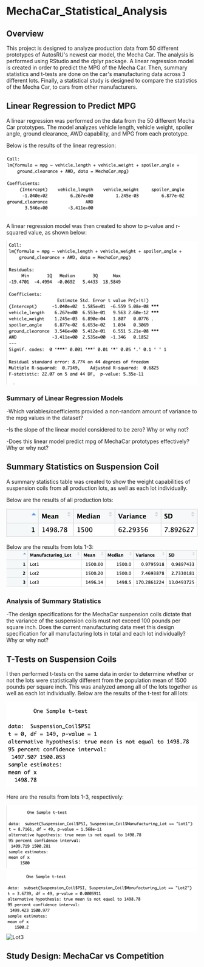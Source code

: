 # MechaCar_Statistical_Analysis

## Overview
This project is designed to analyze production data from 50 different prototypes of AutosRU's newest car model, the Mecha Car.  The analysis is performed using RStudio and the dplyr package. A linear regression model is created in order to predict the MPG of the Mecha Car.  Then, summary statistics and t-tests are done on the car's manufacturing data across 3 different lots.  Finally, a statistical study is designed to compare the statistics of the Mecha Car, to cars from other manufacturers.  

## Linear Regression to Predict MPG
A linear regression was performed on the data from the 50 different Mecha Car prototypes. The model analyzes vehicle length, vehicle weight, spoiler angle, ground clearance, AWD capability, and MPG from each prototype. 

Below is the results of the linear regression:

![Linear Regression](https://github.com/heatherhutchinson211/MechaCar_Statistical_Analysis/blob/main/Linear_Regression.png)

A linear regression model was then created to show to p-value and r-squared value, as shown below:

![Values](https://github.com/heatherhutchinson211/MechaCar_Statistical_Analysis/blob/main/Linear_Regression_Summary.png)

### Summary of Linear Regression Models
-Which variables/coefficients provided a non-random amount of variance to the mpg values in the dataset?

-Is the slope of the linear model considered to be zero? Why or why not?

-Does this linear model predict mpg of MechaCar prototypes effectively? Why or why not?


## Summary Statistics on Suspension Coil

A summary statistics table was created to show the weight capabilities of suspension coils from all production lots, as well as each lot individually.  

Below are the results of all production lots:

![Production lots](https://github.com/heatherhutchinson211/MechaCar_Statistical_Analysis/blob/main/All_Lots.png)

Below are the results from lots 1-3:
![Lots1-3](https://github.com/heatherhutchinson211/MechaCar_Statistical_Analysis/blob/main/Lots_1-3.png)

### Analysis of Summary Statistics

-The design specifications for the MechaCar suspension coils dictate that the variance of the suspension coils must not exceed 100 pounds per square inch. Does the current manufacturing data meet this design specification for all manufacturing lots in total and each lot individually? Why or why not?

## T-Tests on Suspension Coils

I then performed t-tests on the same data in order to determine whether or not the lots were statistically different from the population mean of 1500 pounds per square inch.  This was analyzed among all of the lots together as well as each lot individually. 
Below are the results of the t-test for all lots:

![All Lots](https://github.com/heatherhutchinson211/MechaCar_Statistical_Analysis/blob/main/Lots_TTest.png)


Here are the results from lots 1-3, respectively:

![Lot1](https://github.com/heatherhutchinson211/MechaCar_Statistical_Analysis/blob/main/Lot1.png)
![Lot2](https://github.com/heatherhutchinson211/MechaCar_Statistical_Analysis/blob/main/Lot2.png)
![Lot3]()
## Study Design: MechaCar vs Competition
